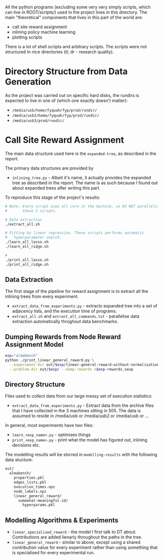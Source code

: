 All the python programs (excluding some very very simply scripts, which can
live in ROOT/scripts/) used in the project lives in this directory. The
main "theoretical" components that lives in this part of the world are:

- call site reward assignment
- inlining policy machine learning
- plotting scripts

There is a lot of shell scripts and arbitrary scripts. The scripts were
not structured in nice directories (tl; dr - research quality).

# Directory Structure from Data Generation

As the project was carried out on specific hard disks, the rundirs is
expected to live in one of (which one exactly doesn't matter):

- `/media/usb/home/fyquah/fyp/prod/rundir/`
- `/media/usb2/home/fyquah/fyp/prod/rundir/`
- `/media/usb3/prod/rundir/`

# Call Site Reward Assignment

The main data structure used here is the `expanded-tree`, as described in
the report.

The primary data structures are provided by

- `inlining_tree.py` - Albeit it's name, it actually provides the expanded
   tree as described in the report. The name is as such because I found out
   about expanded trees after writing this part.

To reproduce this stage of the project's results:

```bash
# Note: Every script uses all core in the machine, so DO NOT parallelise
#       these 3 scripts.

# Data extraction
./extract_all.sh

# Fitting by linear regression. These scripts performs automatic
#   hyperparameter search.
./learn_all_lasso.sh
./learn_all_ridge.sh

# 
./print_all_lasso.sh
./print_all_ridge.sh
```

## Data Extraction

The first stage of the pipeline for reward assignment is to extract all
the inlining trees from every experiment.

- `extract_data_from_experiments.py` - extracts expanded tree into a set of
  adjacency lists, and the execution time of programs.
- `extract_all.sh` and `extract_all_commands.txt` - parallelise data
  extraction automatically throghout data benchmarks.


## Dumping Rewards from Node Reward Assignment Model


```bash
exp="almabench"
python ./print_linear_general_reward.py \
  --experiment-dir out/$exp/linear-general-reward-without-normalisation/decay-0.300000-ridge-0.003000-benefit-sigmoid_speedup_over_mean/ \
  --problem-dir out/$exp/ --dump-rewards >$exp-rewards.sexp
```


## Directory Structure

Files used to collect data from our large messy set of execution statistics:

- `extract_data_from_experiments.py` - Extract data from the archive files
  that I have collected in the 3 machines sitting in 505. The data is
  assumed to reside in /media/usb or /media/usb2 or /media/usb<n> or ...


In general, most experiments have two files:

- `learn_<exp_name>.py` - optimises things
- `print_<exp_name>.py` - print what the model has figured out, inlining
  decisions etc.

The modelling results will be storred in `modelling-results` with the
following data stucture:

```bash
out/
  almabench/
    properties.pkl
    edges_lists.pkl
    execution_times.npz
    node_labels.npz
    linear_general_reward/
      somewhat-meaningful-id/
        hyperparams.pkl
```


## Modelling Algorithms & Experiments

- `linear_specialised_reward` - the model I first talk to DT about.
  Contributions are added lienarly throughout the paths in the tree.
- `linear_general_reward` - similar to above, except using a shared
  contribution value for every experiment rather than using something that
  is specialised for every experimental run.
